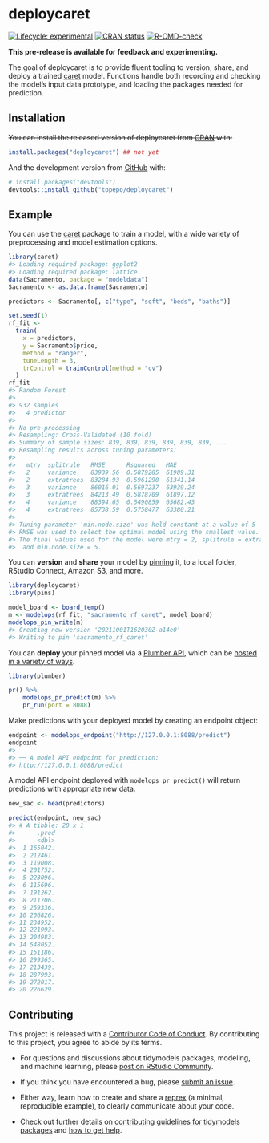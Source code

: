 
<!-- README.md is generated from README.Rmd. Please edit that file -->

# deploycaret

<!-- badges: start -->

[![Lifecycle:
experimental](https://img.shields.io/badge/lifecycle-experimental-orange.svg)](https://lifecycle.r-lib.org/articles/stages.html#experimental)
[![CRAN
status](https://www.r-pkg.org/badges/version/deploycaret)](https://CRAN.R-project.org/package=deploycaret)
[![R-CMD-check](https://github.com/topepo/deploycaret/workflows/R-CMD-check/badge.svg)](https://github.com/topepo/deploycaret/actions)
<!-- badges: end -->

**This pre-release is available for feedback and experimenting.**

The goal of deploycaret is to provide fluent tooling to version, share,
and deploy a trained [caret](https://topepo.github.io/caret) model.
Functions handle both recording and checking the model’s input data
prototype, and loading the packages needed for prediction.

## Installation

~~You can install the released version of deploycaret from
[CRAN](https://CRAN.R-project.org) with:~~

``` r
install.packages("deploycaret") ## not yet
```

And the development version from [GitHub](https://github.com/) with:

``` r
# install.packages("devtools")
devtools::install_github("topepo/deploycaret")
```

## Example

You can use the [caret](https://topepo.github.io/caret) package to train
a model, with a wide variety of preprocessing and model estimation
options.

``` r
library(caret)
#> Loading required package: ggplot2
#> Loading required package: lattice
data(Sacramento, package = "modeldata")
Sacramento <- as.data.frame(Sacramento)

predictors <- Sacramento[, c("type", "sqft", "beds", "baths")]

set.seed(1)
rf_fit <-
  train(
    x = predictors,
    y = Sacramento$price,
    method = "ranger",
    tuneLength = 3,
    trControl = trainControl(method = "cv")
  )
rf_fit
#> Random Forest 
#> 
#> 932 samples
#>   4 predictor
#> 
#> No pre-processing
#> Resampling: Cross-Validated (10 fold) 
#> Summary of sample sizes: 839, 839, 839, 839, 839, 839, ... 
#> Resampling results across tuning parameters:
#> 
#>   mtry  splitrule   RMSE      Rsquared   MAE     
#>   2     variance    83939.56  0.5879285  61989.31
#>   2     extratrees  83284.93  0.5961290  61341.14
#>   3     variance    86016.01  0.5697237  63939.24
#>   3     extratrees  84213.49  0.5878709  61897.12
#>   4     variance    88394.65  0.5490859  65682.43
#>   4     extratrees  85738.59  0.5758477  63380.21
#> 
#> Tuning parameter 'min.node.size' was held constant at a value of 5
#> RMSE was used to select the optimal model using the smallest value.
#> The final values used for the model were mtry = 2, splitrule = extratrees
#>  and min.node.size = 5.
```

You can **version** and **share** your model by
[pinning](https://pins.rstudio.com/dev/) it, to a local folder, RStudio
Connect, Amazon S3, and more.

``` r
library(deploycaret)
library(pins)

model_board <- board_temp()
m <- modelops(rf_fit, "sacramento_rf_caret", model_board)
modelops_pin_write(m)
#> Creating new version '20211001T162030Z-a14e0'
#> Writing to pin 'sacramento_rf_caret'
```

You can **deploy** your pinned model via a [Plumber
API](https://www.rplumber.io/), which can be [hosted in a variety of
ways](https://www.rplumber.io/articles/hosting.html).

``` r
library(plumber)

pr() %>%
    modelops_pr_predict(m) %>%
    pr_run(port = 8088)
```

Make predictions with your deployed model by creating an endpoint
object:

``` r
endpoint <- modelops_endpoint("http://127.0.0.1:8088/predict")
endpoint
#> 
#> ── A model API endpoint for prediction: 
#> http://127.0.0.1:8088/predict
```

A model API endpoint deployed with `modelops_pr_predict()` will return
predictions with appropriate new data.

``` r
new_sac <- head(predictors)

predict(endpoint, new_sac)
#> # A tibble: 20 x 1
#>      .pred
#>      <dbl>
#>  1 165042.
#>  2 212461.
#>  3 119008.
#>  4 201752.
#>  5 223096.
#>  6 115696.
#>  7 191262.
#>  8 211706.
#>  9 259336.
#> 10 206826.
#> 11 234952.
#> 12 221993.
#> 13 204983.
#> 14 548052.
#> 15 151186.
#> 16 299365.
#> 17 213439.
#> 18 287993.
#> 19 272017.
#> 20 226629.
```

## Contributing

This project is released with a [Contributor Code of
Conduct](https://contributor-covenant.org/version/2/0/CODE_OF_CONDUCT.html).
By contributing to this project, you agree to abide by its terms.

-   For questions and discussions about tidymodels packages, modeling,
    and machine learning, please [post on RStudio
    Community](https://community.rstudio.com/new-topic?category_id=15&tags=tidymodels,question).

-   If you think you have encountered a bug, please [submit an
    issue](https://github.com/topepo/deploycaret/issues).

-   Either way, learn how to create and share a
    [reprex](https://reprex.tidyverse.org/articles/articles/learn-reprex.html)
    (a minimal, reproducible example), to clearly communicate about your
    code.

-   Check out further details on [contributing guidelines for tidymodels
    packages](https://www.tidymodels.org/contribute/) and [how to get
    help](https://www.tidymodels.org/help/).
